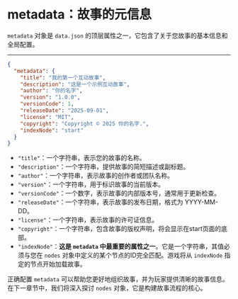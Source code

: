 # metadata：故事的元信息

`metadata` 对象是 `data.json` 的顶层属性之一，它包含了关于您故事的基本信息和全局配置。

---

```json
{
  "metadata": {
    "title": "我的第一个互动故事",
    "description": "这是一个示例互动故事",
    "author": "你的名字",
    "version": "1.0.0",
    "versionCode": 1,
    "releaseDate": "2025-09-01",
    "license": "MIT",
    "copyright": "Copyright © 2025 你的名字.",
    "indexNode": "start"
  }
}
```

*   `"title"`：一个字符串，表示您的故事的名称。
*   `"description"`：一个字符串，提供故事的简短描述或副标题。
*   `"author"`：一个字符串，表示故事的创作者或团队名称。
*   `"version"`：一个字符串，用于标识故事的当前版本。
*   `"versionCode"`：一个数字，表示故事的内部版本号，通常用于更新检查。
*   `"releaseDate"`：一个字符串，表示故事的发布日期，格式为 YYYY-MM-DD。
*   `"license"`：一个字符串，表示故事的许可证信息。
*   `"copyright"`：一个字符串，包含故事的版权声明，将会显示在start页面的底部。
*   `"indexNode"`：**这是 `metadata` 中最重要的属性之一**。它是一个字符串，其值必须与您在 `nodes` 对象中定义的某个节点的ID完全匹配。游戏将从 `indexNode` 指定的节点开始加载故事。

正确配置 `metadata` 可以帮助您更好地组织故事，并为玩家提供清晰的故事信息。在下一章节中，我们将深入探讨 `nodes` 对象，它是构建故事流程的核心。